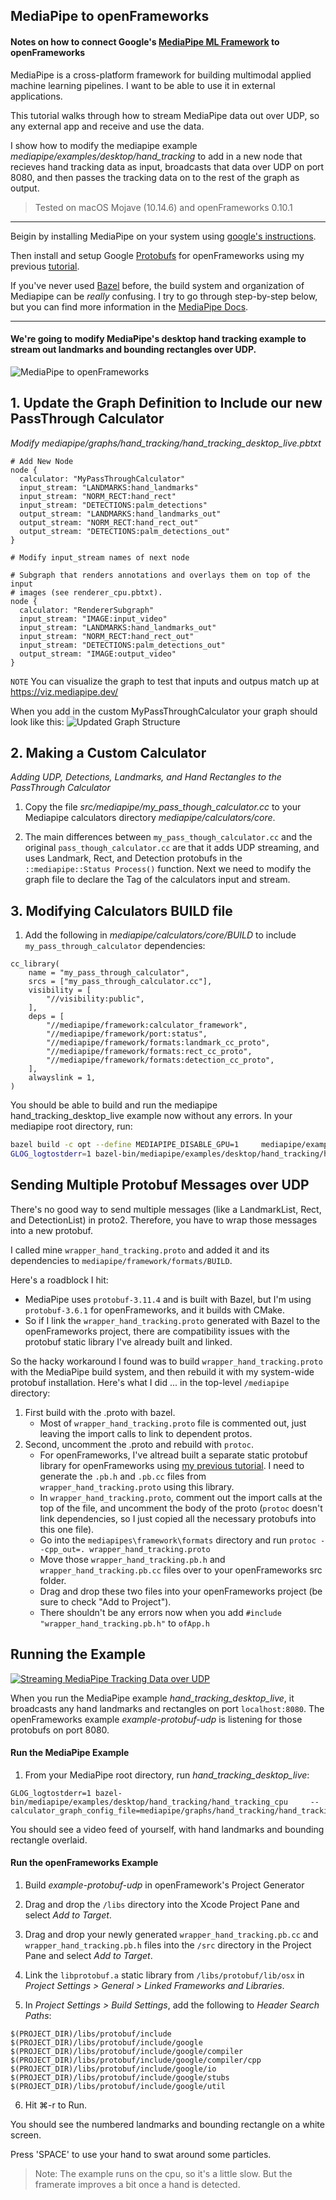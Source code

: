 ## MediaPipe to openFrameworks
#### Notes on how to connect Google's [MediaPipe ML Framework](https://github.com/google/mediapipe) to openFrameworks

MediaPipe is a cross-platform framework for building multimodal applied machine learning pipelines. I want to be able to use it in external applications.

This tutorial walks through how to stream MediaPipe data out over UDP, so any external app and receive and use the data.

I show how to modify the mediapipe example _mediapipe/examples/desktop/hand_tracking_ to add in a new node that recieves hand tracking data as input, broadcasts that data over UDP on port 8080, and then passes the tracking data on to the rest of the graph as output.

> Tested on macOS Mojave (10.14.6) and openFrameworks 0.10.1

---
Beigin by installing MediaPipe on your system using [google's instructions](https://mediapipe.readthedocs.io/en/latest/install.html). 

Then install and setup Google [Protobufs](https://developers.google.com/protocol-buffers) for openFrameworks using my previous [tutorial](https://github.com/madelinegannon/protobuf_tutorial).

If you've never used [Bazel](https://bazel.build/) before, the build system and organization of Mediapipe can be _really_ confusing. I try to go through step-by-step below, but you can find more information in the [MediaPipe Docs](https://mediapipe.readthedocs.io/en/latest/index.html).

---

#### We're going to modify MediaPipe's desktop hand tracking example to stream out landmarks and bounding rectangles over UDP.
![MediaPipe to openFrameworks](https://github.com/madelinegannon/example-mediapipe-udp/blob/master/assets/example-mediapipe-udp.png)

## 1. Update the Graph Definition to Include our new PassThrough Calculator
_Modify mediapipe/graphs/hand_tracking/hand_tracking_desktop_live.pbtxt_
```
# Add New Node
node {
  calculator: "MyPassThroughCalculator"
  input_stream: "LANDMARKS:hand_landmarks"
  input_stream: "NORM_RECT:hand_rect"
  input_stream: "DETECTIONS:palm_detections"
  output_stream: "LANDMARKS:hand_landmarks_out"
  output_stream: "NORM_RECT:hand_rect_out"
  output_stream: "DETECTIONS:palm_detections_out"
}

# Modify input_stream names of next node

# Subgraph that renders annotations and overlays them on top of the input
# images (see renderer_cpu.pbtxt).
node {
  calculator: "RendererSubgraph"
  input_stream: "IMAGE:input_video"
  input_stream: "LANDMARKS:hand_landmarks_out"
  input_stream: "NORM_RECT:hand_rect_out"
  input_stream: "DETECTIONS:palm_detections_out"
  output_stream: "IMAGE:output_video"
}
```
`NOTE` You can visualize the graph to test that inputs and outpus match up at https://viz.mediapipe.dev/

When you add in the custom MyPassThroughCalculator your graph should look like this:
![Updated Graph Structure](https://github.com/madelinegannon/example-mediapipe-udp/blob/master/assets/mediapipe_graph_view.png)

## 2. Making a Custom Calculator
_Adding UDP, Detections, Landmarks, and Hand Rectangles to the PassThrough Calculator_

1. Copy the file _src/mediapipe/my_pass_though_calculator.cc_ to your Mediapipe calculators directory _mediapipe/calculators/core_.

2. The main differences between `my_pass_though_calculator.cc` and the original `pass_though_calculator.cc` are that it adds UDP streaming, and uses Landmark, Rect, and Detection protobufs in the `::mediapipe::Status Process()` function. Next we need to modify the graph file to declare the Tag of the calculators input and stream. 

## 3. Modifying Calculators BUILD file

1. Add the following in _mediapipe/calculators/core/BUILD_ to include `my_pass_through_calculator` dependencies:

```
cc_library(
    name = "my_pass_through_calculator",
    srcs = ["my_pass_through_calculator.cc"],
    visibility = [
        "//visibility:public",
    ],
    deps = [
        "//mediapipe/framework:calculator_framework",
        "//mediapipe/framework/port:status",
        "//mediapipe/framework/formats:landmark_cc_proto",
        "//mediapipe/framework/formats:rect_cc_proto",
        "//mediapipe/framework/formats:detection_cc_proto",
    ],
    alwayslink = 1,
)
```

You should be able to build and run the mediapipe hand_tracking_desktop_live example now without any errors. In your mediapipe root directory, run:

```bash
bazel build -c opt --define MEDIAPIPE_DISABLE_GPU=1     mediapipe/examples/desktop/hand_tracking:hand_tracking_cpu
GLOG_logtostderr=1 bazel-bin/mediapipe/examples/desktop/hand_tracking/hand_tracking_cpu     --calculator_graph_config_file=mediapipe/graphs/hand_tracking/hand_tracking_desktop_live.pbtxt
```


## Sending Multiple Protobuf Messages over UDP
There's no good way to send multiple messages (like a LandmarkList, Rect, and DetectionList) in proto2. Therefore, you have to wrap those messages into a new protobuf.

I called mine `wrapper_hand_tracking.proto` and added it and its dependencies to `mediapipe/framework/formats/BUILD`.

Here's a roadblock I hit:

- MediaPipe uses `protobuf-3.11.4` and is built with Bazel, but I'm using `protobuf-3.6.1` for openFrameworks, and it builds with CMake.
- So if I link the `wrapper_hand_tracking.proto` generated with Bazel to the openFrameworks project, there are compatibility issues with the protobuf static library I've already built and linked.

So the hacky workaround I found was to build `wrapper_hand_tracking.proto` with the MediaPipe build system, and then rebuild it with my system-wide protobuf installation. Here's what I did ... in the top-level `/mediapipe` directory:

1. First build with the .proto with bazel.
    - Most of `wrapper_hand_tracking.proto` file is commented out, just leaving the import calls to link to dependent protos.
2. Second, uncomment the .proto and rebuild with `protoc`.
    - For openFrameworks, I've altread built a separate static protobuf library for openFrameworks using [my previous tutorial](https://github.com/madelinegannon/protobuf_tutorial). I need to generate the `.pb.h` and `.pb.cc` files from `wrapper_hand_tracking.proto` using this library.
    - In `wrapper_hand_tracking.proto`, comment out the import calls at the top of the file, and uncomment the body of the proto (`protoc` doesn't link dependencies, so I just copied all the necessary protobufs into this one file).
    - Go into the `mediapipes\framework\formats` directory and run `protoc --cpp_out=. wrapper_hand_tracking.proto`
    - Move those `wrapper_hand_tracking.pb.h` and `wrapper_hand_tracking.pb.cc` files over to your openFrameworks src folder.
    - Drag and drop these two files into your openFrameworks project (be sure to check "Add to Project"). 
     - There shouldn't be any errors now when you add `#include "wrapper_hand_tracking.pb.h"` to `ofApp.h`
     
## Running the Example

[![Streaming MediaPipe Tracking Data over UDP](https://youtu.be/Cqs3f3Xkmzk/0.jpg)](https://youtu.be/Cqs3f3Xkmzk "Streaming MediaPipe Tracking Data over UDP")

When you run the MediaPipe example _hand_tracking_desktop_live_, it broadcasts any hand landmarks and rectangles on port `localhost:8080`. The openFrameworks example _example-protobuf-udp_ is listening for those protobufs on port 8080.

#### Run the MediaPipe Example
1. From your MediaPipe root directory, run _hand_tracking_desktop_live_:

```
GLOG_logtostderr=1 bazel-bin/mediapipe/examples/desktop/hand_tracking/hand_tracking_cpu     --calculator_graph_config_file=mediapipe/graphs/hand_tracking/hand_tracking_desktop_live.pbtxt
```
You should see a video feed of yourself, with hand landmarks and bounding rectangle overlaid.

#### Run the openFrameworks Example
1. Build _example-protobuf-udp_ in openFramework's Project Generator

2. Drag and drop the `/libs` directory into the Xcode Project Pane and select _Add to Target_.

3. Drag and drop your newly generated `wrapper_hand_tracking.pb.cc` and `wrapper_hand_tracking.pb.h` files into the `/src` directory in the Project Pane and select _Add to Target_.

4. Link the `libprotobuf.a` static library from `/libs/protobuf/lib/osx` in _Project Settings > General > Linked Frameworks and Libraries_.

5. In _Project Settings > Build Settings_, add the following to _Header Search Paths_:
```
$(PROJECT_DIR)/libs/protobuf/include
$(PROJECT_DIR)/libs/protobuf/include/google
$(PROJECT_DIR)/libs/protobuf/include/google/compiler
$(PROJECT_DIR)/libs/protobuf/include/google/compiler/cpp
$(PROJECT_DIR)/libs/protobuf/include/google/io
$(PROJECT_DIR)/libs/protobuf/include/google/stubs
$(PROJECT_DIR)/libs/protobuf/include/google/util
```
6. Hit ⌘-r to Run.

You should see the numbered landmarks and bounding rectangle on a white screen. 

Press 'SPACE' to use your hand to swat around some particles.

> Note: The example runs on the cpu, so it's a little slow. But the framerate improves a bit once a hand is detected.
